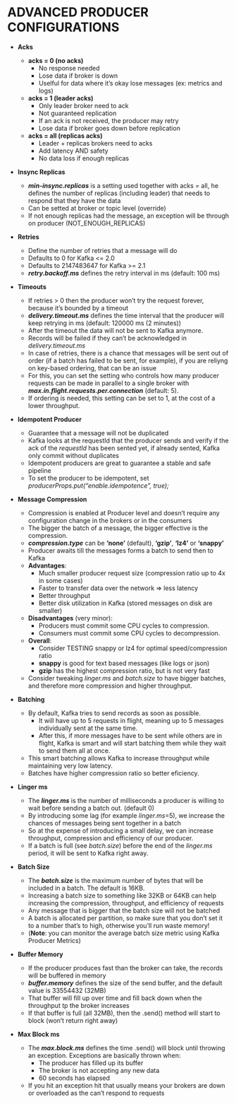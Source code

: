 # ADVANCED PRODUCER CONFIGURATIONS

- **Acks**
    - **acks = 0 (no acks)**
        - No response needed
        - Lose data if broker is down
        - Uselful for data where it’s okay lose messages (ex: metrics and logs)
    - **acks = 1 (leader acks)**
        - Only leader broker need to ack
        - Not guaranteed replication
        - If an ack is not received, the producer may retry
        - Lose data if broker goes down before replication
    - **acks = all (replicas acks)**
        - Leader + replicas brokers need to acks
        - Add latency AND safety
        - No data loss if enough replicas

- **Insync Replicas**
    - ***min-insync.replicas*** is a setting used together with acks = all, he defines the number of replicas (including leader) that needs to respond that they have the data
    - Can be setted at broker or topic level (override)
    - If not enough replicas had the message, an exception will be through on producer (NOT_ENOUGH_REPLICAS)

- **Retries**
    - Define the number of retries that a message will do
    - Defaults to 0 for  Kafka <= 2.0
    - Defaults to 2147483647 for Kafka >= 2.1
    - ***retry.backoff.ms*** defines the retry interval in ms (default: 100 ms)

- **Timeouts**
    - If retries > 0 then the producer won’t try the request forever, because it’s bounded by a timeout
    - ***delivery.timeout.ms*** defines the time interval that the producer will keep retrying in ms (default: 120000 ms (2 minutes))
    - After the timeout the data will not be sent to Kafka anymore.
    - Records will be failed if they can’t be acknowledged in *delivery.timeout.ms*
    - In case of retries, there is a chance that messages will be sent out of order (if a batch has failed to be sent, for example), if you are reliyng on key-based ordering, that can be an issue
    - For this, you can set the setting who controls how many producer requests can be made in parallel to a single broker with ***max.in.flight.requests.per.connection*** (default: 5). 
    - If ordering is needed, this setting can be set to 1, at the cost of a lower throughput.

- **Idempotent Producer**
    - Guarantee that a message will not be duplicated
    - Kafka looks at the requestId that the producer sends and verify if the ack of the *requestId* has been sented yet, if already sented, Kafka only commit without duplicates
    - Idempotent producers are great to guarantee a stable and safe pipeline
    - To set the producer to be idempotent, set *producerProps.put(“enable.idempotence”, true);*

- **Message Compression**
    - Compression is enabled at Producer level and doesn’t require any configuration change in the brokers or in the consumers
    - The bigger the batch of a message, the bigger effective is the compression.
    - ***compression.type*** can be **‘none’** (default), **‘gzip’**, **‘lz4’** or **‘snappy’**
    - Producer awaits till the messages forms a batch to send then to Kafka
    - **Advantages**: 
        - Much smaller producer request size (compression ratio up to 4x in some cases)
        - Faster to transfer data over the network => less latency
        - Better throughput
        - Better disk utilization in Kafka (stored messages on disk are smaller)
    - **Disadvantages** (very minor):
        - Producers must commit some CPU cycles to compression.
        - Consumers must commit some CPU cycles to decompression.
    - **Overall**:
        - Consider TESTING snappy or lz4 for optimal speed/compression ratio
        - **snappy** is good for text based messages (like logs or json)
        - **gzip** has the highest compression ratio, but is not very fast
    - Consider tweaking *linger.ms* and *batch.size* to have bigger batches, and therefore more compression and higher throughput.

- **Batching**
    - By default, Kafka tries to send records as soon as possible.
        - It will have up to 5 requests in flight, meaning up to 5 messages individually sent at the same time.
        - After this, if more messages have to be sent while others are in flight, Kafka is smart and will start batching them while they wait to send them all at once.
    - This smart batching allows Kafka to increase throughput while maintaining very low latency.
    - Batches have higher compression ratio so better eficiency.

- **Linger ms**
    - The ***linger.ms*** is the number of milliseconds a producer is willing to wait before sending a batch out. (default 0)
    - By introducing some lag (for example *linger.ms*=5), we increase the chances of messages being sent together in a batch
    - So at the expense of introducing a small delay, we can increase throughput, compression and efficiency of our producer.
    - If a batch is full (see *batch.size*) before the end of the *linger.ms* period, it will be sent to Kafka right away.

- **Batch Size**
    - The ***batch.size*** is the maximum number of bytes that will be included in a batch. The default is 16KB.
    - Increasing a batch size to something like 32KB or 64KB can help increasing the compression, throughput, and efficiency of requests
    - Any message that is bigger that the batch size will not be batched
    - A batch is allocated per partition, so make sure that you don’t set it to a number that’s to high, otherwise you’ll run waste memory!
    - (**Note**: you can monitor the average batch size metric using Kafka Producer Metrics)

- **Buffer Memory**
    - If the producer produces fast than the broker can take, the records will be buffered in memory
    - ***buffer.memory*** defines the size of the send buffer, and the default value is 33554432 (32MB)
    - That buffer will fill up over time and fill back down when the throughput tp the broker increases
    - If that buffer is full (all 32MB), then the .send() method will start to block (won’t return right away)

- **Max Block ms**
    - The ***max.block.ms*** defines the time .send() will block until throwing an exception. Exceptions are basically thrown when:
        - The producer has filled up its buffer
        - The broker is not accepting any new data
        - 60 seconds has elapsed
    - If you hit an exception hit that usually means your brokers are down or overloaded as the can’t respond to requests





    

